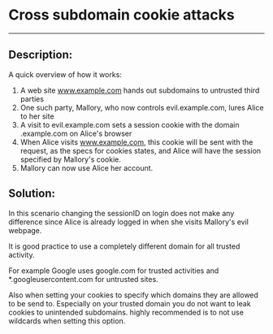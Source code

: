 # Cross subdomain cookie attacks
-------

## Description:

A quick overview of how it works:

1. A web site www.example.com hands out subdomains to untrusted third parties
2. One such party, Mallory, who now controls evil.example.com, lures Alice to her site
3. A visit to evil.example.com sets a session cookie with the domain .example.com on Alice's browser
4. When Alice visits www.example.com, this cookie will be sent with the request, as the specs for cookies states, and Alice will have the session specified by Mallory's cookie.
5. Mallory can now use Alice her account.

## Solution:

In this scenario changing the sessionID on login does not make any difference since
Alice is already logged in when she visits Mallory's evil webpage.

It is good practice to use a completely different domain for all trusted activity.

For example Google uses google.com for trusted activities and *.googleusercontent.com
for untrusted sites.

Also when setting your cookies to specify which domains they are allowed to
be send to. Especially on your trusted domain you do not want to leak cookies to unintended
subdomains. highly recommended is to not use wildcards when setting this option.
